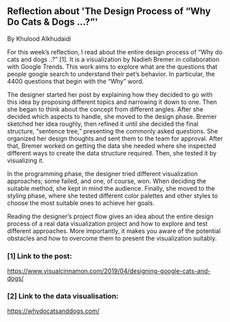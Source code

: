 ## Reflection about 'The Design Process of “Why Do Cats & Dogs ...?”'

By Khulood Alkhudaidi


<p> For this week’s reflection, I read about the entire design process of “Why do cats and dogs ..?” [1]. It is a visualization by Nadieh Bremer in collaboration with Google Trends. This work aims to explore what are the questions that people google search to understand their pet’s behavior. In particular, the 4400 questions that begin with the “Why” word.</p> 
<p> The designer started her post by explaining how they decided to go with this idea by proposing different topics and narrowing it down to one. Then she began to think about the concept from different angles. After she decided which aspects to handle, she moved to the design phase. Bremer sketched her idea roughly, then refined it until she decided the final structure, “sentence tree,” presenting the commonly asked questions. She organized her design thoughts and sent them to the team for approval. After that, Bremer worked on getting the data she needed where she inspected different ways to create the data structure required. Then,  she tested it by visualizing it. </p>
<p> In the programming phase, the designer tried different visualization approaches; some failed, and one, of course, won. When deciding the suitable method, she kept in mind the audience. Finally, she moved to the styling phase, where she tested different color palettes and other styles to choose the most suitable ones to achieve her goals. </p>
<p> Reading the designer’s project flow gives an idea about the entire design process of a real data visualization project and how to explore and test different approaches. More importantly, it makes you aware of the potential obstacles and how to overcome them to present the visualization suitably. </p>


### [1] Link to the post:
https://www.visualcinnamon.com/2019/04/designing-google-cats-and-dogs/

### [2] Link to the data visualisation:
https://whydocatsanddogs.com/

